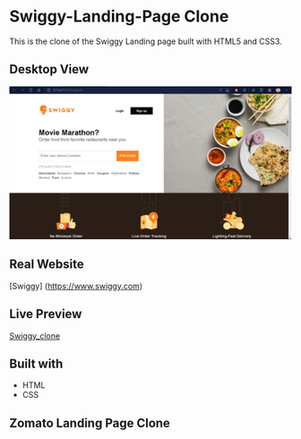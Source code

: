 # Swiggy-Landing-Page Clone

This is the clone of the Swiggy Landing page built with HTML5 and CSS3.

## Desktop View

![](/images/desktop-view.png)

## Real Website
[Swiggy] (https://www.swiggy.com)
## Live Preview
[Swiggy_clone](https://utkarsh3128.github.io/Swiggy-Clone/)

## Built with
* HTML
* CSS

## Zomato Landing Page Clone
